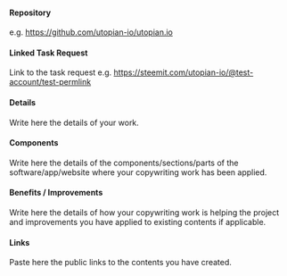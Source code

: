 #### Repository
e.g. https://github.com/utopian-io/utopian.io

#### Linked Task Request
Link to the task request e.g. https://steemit.com/utopian-io/@test-account/test-permlink

#### Details
Write here the details of your work.
    
#### Components
Write here the details of the components/sections/parts of the software/app/website where your copywriting work has been applied.

#### Benefits / Improvements
Write here the details of how your copywriting work is helping the project and improvements you have applied to existing contents if applicable.

#### Links
Paste here the public links to the contents you have created.
